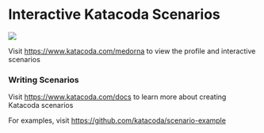 # Interactive Katacoda Scenarios

[![](http://shields.katacoda.com/katacoda/medorna/count.svg)](https://www.katacoda.com/medorna "Get your profile on Katacoda.com")

Visit https://www.katacoda.com/medorna to view the profile and interactive scenarios

### Writing Scenarios
Visit https://www.katacoda.com/docs to learn more about creating Katacoda scenarios

For examples, visit https://github.com/katacoda/scenario-example
